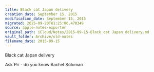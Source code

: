 ```yaml
---
title: Black cat Japan delivery
creation_date: September 15, 2015
modification_date: September 15, 2015
migrated: 2025-09-20T01:25:00.470349
source: apple-notes-exporter
original_path: iCloud/Notes/2015-09-15-Black cat Japan delivery.md
vault_folder: Archive/old-notes
filename_date: 2015-09-15
---
```



Black cat Japan delivery 

Ask Pri - do you know Rachel Soloman

